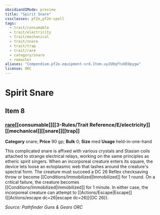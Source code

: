 ```yaml
---
obsidianUIMode: preview
title: "Spirit Snare"
cssclasses: pf2e,pf2e-spell
tags:
  - trait/consumable
  - trait/electricity
  - trait/mechanical
  - trait/snare
  - trait/trap
  - trait/rare
  - category/snare
  - remaster
aliases: "Compendium.pf2e.equipment-srd.Item.uy2U0qftoOEOpygw"
license: ORC
---
```

# Spirit Snare
## Item 8
### [rare](rare "Rare Rarity Trait")[[consumable]][[3-Rules/Trait Reference/E/electricity]][[mechanical]][[snare]][[trap]]

**Category** snare; 
**Price** 90 gp; 
**Bulk** 0; **Size** med
**Usage** held-in-one-hand

This complicated snare is affixed with various crystals and Stasian coils attached to strange electrical relays, working on the same principles as etheric spirit singers. When an incorporeal creature enters its square, the device lets loose an ectoplasmic web that lashes around the creature's spectral form. The creature must succeed a DC 26 Reflex checksaving throw or become [[Conditions/Immobilized|Immobilized]] for 1 round. On a critical failure, the creature becomes [[Conditions/Immobilized|Immobilized]] for 1 minute. In either case, the incorporeal creature can attempt to [[Actions/Escape|Escape]] ([[Actions/escape dc=26|escape dc=26]]{DC 26}).

*Source: Pathfinder Guns & Gears*
*ORC*